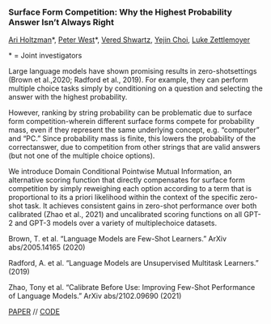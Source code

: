 ### Surface Form Competition: Why the Highest Probability Answer Isn’t Always Right

[Ari Holtzman](https://ari-holtzman.github.io/)\*, [Peter West](https://homes.cs.washington.edu/~pawest/)\*, [Vered Shwartz](https://vered1986.github.io/), [Yejin Choi](https://homes.cs.washington.edu/~yejin/), [Luke Zettlemoyer](https://www.cs.washington.edu/people/faculty/lsz)

\* = Joint investigators


Large language models have shown promising results in zero-shotsettings (Brown et al.,2020; Radford et al., 2019). For example, they can perform multiple choice tasks simply by conditioning on a question and selecting the answer with the highest probability. 

However, ranking by string probability can be problematic due to surface form competition-wherein different surface forms compete for probability mass, even if they represent the same underlying concept, e.g. “computer” and “PC.” Since probability mass is finite, this lowers the probability of the correctanswer, due to competition from other strings that are valid answers (but not one of the multiple choice options). 

We introduce Domain Conditional Pointwise Mutual Information, an alternative scoring function that directly compensates for  surface form competition by simply reweighing each option according to a term that is proportional to its a priori likelihood within the context of the specific  zero-shot task. It achieves consistent gains in zero-shot performance over both calibrated (Zhao et al., 2021) and uncalibrated scoring functions on all GPT-2 and GPT-3 models over a variety of multiplechoice datasets.

Brown, T. et al. “Language Models are Few-Shot Learners.” ArXiv abs/2005.14165 (2020)

Radford, A. et al. “Language Models are Unsupervised Multitask Learners.” (2019)

Zhao, Tony et al. “Calibrate Before Use: Improving Few-Shot Performance of Language Models.” ArXiv abs/2102.09690 (2021)


[PAPER](paper.pdf) // [CODE](https://github.com/peterwestuw/surface-form-competition)
